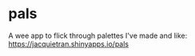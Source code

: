 # pals

A wee app to flick through palettes I've made and like: https://jacquietran.shinyapps.io/pals
